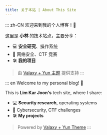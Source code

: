 ```yaml
---
title: 关于本站 | About This Site
---
```


::: zh-CN
欢迎来到我的个人博客！🚀

这里是 **小林** 的技术站点，主要分享：
- 💻 **安全研究**、操作系统
- 🔐 网络安全、CTF 竞赛
- 🛠 **我的项目**

> 由 [Valaxy + Yun 主题](https://github.com/YunYouJun/valaxy/blob/main/packages/valaxy-theme-yun/) 提供支持
:::

::: en
Welcome to my personal blog! 🚀

This is **Lim Kar Joon's** tech site, where I share:
- 💻 **Security research**, operating systems
- 🔐 Cybersecurity, CTF challenges
- 🛠 **My projects**

> Powered by [Valaxy + Yun Theme](https://github.com/YunYouJun/valaxy/blob/main/packages/valaxy-theme-yun/)
:::
